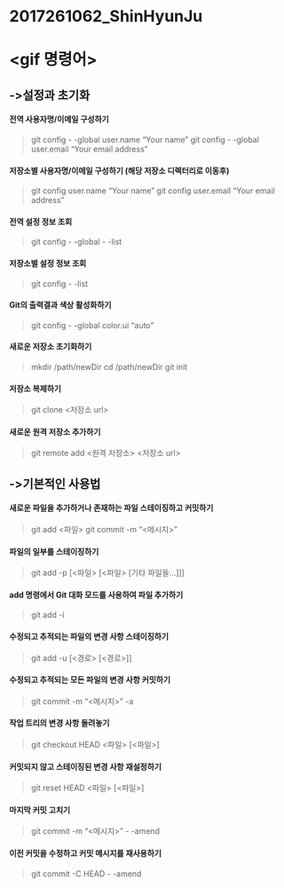 # 2017261062_ShinHyunJu

# <gif 명령어>

## ->설정과 초기화

#### 전역 사용자명/이메일 구성하기
>git config - -global user.name “Your name”
>git config - -global user.email “Your email address”

#### 저장소별 사용자명/이메일 구성하기 (해당 저장소 디렉터리로 이동후)
>git config user.name “Your name”
>git config user.email “Your email address”

#### 전역 설정 정보 조회
>git config - -global - -list

#### 저장소별 설정 정보 조회
>git config - -list

#### Git의 출력결과 색상 활성화하기
>git config - -global color.ui “auto”

#### 새로운 저장소 초기화하기
>mkdir /path/newDir
>cd /path/newDir
>git init

#### 저장소 복제하기
>git clone <저장소 url>

#### 새로운 원격 저장소 추가하기
>git remote add <원격 저장소> <저장소 url>

## ->기본적인 사용법

#### 새로운 파일을 추가하거나 존재하는 파일 스테이징하고 커밋하기
>git add <파일>
>git commit -m “<메시지>”

#### 파일의 일부를 스테이징하기
>git add -p [<파일> [<파일> [기타 파일들…]]]

#### add 명령에서 Git 대화 모드를 사용하여 파일 추가하기
>git add -i

#### 수정되고 추적되는 파일의 변경 사항 스테이징하기
>git add -u [<경로> [<경로>]]

#### 수정되고 추적되는 모든 파일의 변경 사항 커밋하기
>git commit -m “<메시지>” -a

#### 작업 트리의 변경 사항 돌려놓기
>git checkout HEAD <파일> [<파일>]

#### 커밋되지 않고 스테이징된 변경 사항 재설정하기
>git reset HEAD <파일> [<파일>]

#### 마지막 커밋 고치기
>git commit -m “<메시지>” - -amend

#### 이전 커밋을 수정하고 커밋 메시지를 재사용하기
>git commit -C HEAD - -amend
